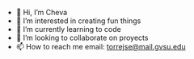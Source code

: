 - 👋 Hi, I’m Cheva
- 👀 I’m interested in creating fun things
- 🌱 I’m currently learning to code
- 💞️ I’m looking to collaborate on proyects
- 📫 How to reach me email: torrejse@mail.gvsu.edu
